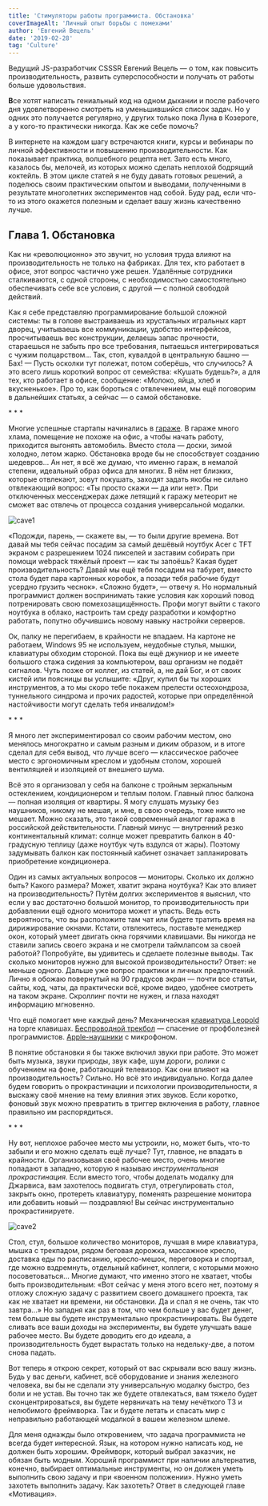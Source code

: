 ```yaml
---
title: 'Стимуляторы работы программиста. Обстановка'
coverImageAlt: 'Личный опыт борьбы с помехами'
author: 'Евгений Вецель'
date: '2019-02-28'
tag: 'Culture'
---
```


<SubTitle>Ведущий JS-разработчик CSSSR Евгений Вецель — о том, как повысить производительность, развить суперспособности и получать от работы больше удовольствия.</SubTitle>

**В**се хотят написать гениальный код на одном дыхании и после рабочего дня удовлетворенно смотреть на уменьшившийся список задач. Но у одних это получается регулярно, у других только пока Луна в Козероге, а у кого-то практически никогда. Как же себе помочь?

В интернете на каждом шагу встречаются книги, курсы и вебинары по личной эффективности и повышению производительности. Как показывает практика, волшебного рецепта нет. Зато есть много, казалось бы, мелочей, из которых можно сделать неплохой бодрящий коктейль. В этом цикле статей я не буду давать готовых решений, а поделюсь своим практическим опытом и выводами, полученными в результате многолетних экспериментов над собой. Буду рад, если что-то из этого окажется полезным и сделает вашу жизнь качественно лучше.

## Глава 1. Обстановка

Как ни «революционно» это звучит, но условия труда влияют на производительность не только на фабриках. Для тех, кто работает в офисе, этот вопрос частично уже решен. Удалённые сотрудники сталкиваются, с одной стороны, с необходимостью самостоятельно обеспечивать себе все условия, с другой — с полной свободой действий.

Как я себе представляю программирование большой сложной системы: ты в голове выстраиваешь из хрустальных игральных карт дворец, учитываешь все коммуникации, удобство интерфейсов, просчитываешь вес конструкции, делаешь запас прочности, стараешься не забыть про все требования, пытаешься интегрироваться с чужим полцарством... Так, стоп, кувалдой в центральную башню — Бах! —  Пусть осколки тут полежат, потом соберёшь, что случилось? А это всего лишь короткий вопрос от семейства: «Кушать будешь?», а для тех, кто работает в офисе, сообщение: «Молоко, яйца, хлеб и вкусненькое». Про то, как бороться с отвлечением, мы ещё поговорим в дальнейших статьях, а сейчас — о самой обстановке.

\* * *

Многие успешные стартапы начинались в [гараже](https://www.blog.google/products/maps/inside-googles-original-garage-1998-style/). В гараже много хлама, помещение не похоже на офис, а чтобы начать работу, приходится выгонять автомобиль. Вместо стола — доски, зимой холодно, летом жарко. Обстановка вроде бы не способствует созданию шедевров... Ан нет, я всё же думаю, что именно гараж, в немалой степени, идеальный образ офиса для многих. В нём нет близких, которые отвлекают, зовут покушать, заходят задать якобы не сильно отвлекающий вопрос: «Ты просто скажи — да или нет». При отключенных мессенджерах даже летящий к гаражу метеорит не сможет вас отвлечь от процесса создания универсальной модалки.

![сave1](/images//place_1.png)

«Подожди, парень, — скажете вы, — то были другие времена. Вот давай мы тебя сейчас посадим за самый дешёвый ноутбук Acer с TFT экраном с разрешением 1024 пикселей и заставим собирать при помощи webpack тяжёлый проект — как ты запоёшь? Какая будет производительность? Давай мы ещё тебя посадим на табурет, вместо стола будет пара картонных коробок, а позади тебя рабочие будут усердно грузить чеснок».
«Сложно будет», — отвечу я. Но нормальный программист должен воспринимать такие условия как хороший повод потренировать свою помехозащищённость. Профи могут выйти с такого ноутбука в облако, настроить там среду разработки и комфортно работать, попутно обучившись новому навыку настройки серверов.

Ок, палку не перегибаем, в крайности не впадаем. На картоне не работаем, Windows 95 не используем, неудобные стулья, мышки, клавиатуры обходим стороной. Пока вы ещё джуниор и не имеете большого стажа сидения за компьютером, ваш организм не подаёт сигналов. Чуть позже от коллег, из статей, а, не дай Бог, и от своих кистей или поясницы вы услышите: «Друг, купил бы ты хороших инструментов, а то мы скоро тебе покажем прелести остеохондроза, туннельного синдрома и прочих радостей, которые при определённой настойчивости могут сделать тебя инвалидом!»

\* * *

Я много лет экспериментировал со своим рабочим местом, оно менялось многократно и самым разным и диким образом, и в итоге сделал для себя вывод, что лучше всего — классическое рабочее место с эргономичным креслом и удобным столом, хорошей вентиляцией и изоляцией от внешнего шума.

Всё это я организовал у себя на балконе с тройным зеркальным остеклением, кондиционером и теплым полом. Главный плюс балкона — полная изоляция от квартиры. Я могу слушать музыку без наушников, никому не мешая, и мне, в свою очередь, тоже никто не мешает. Можно сказать, это такой современный аналог гаража в российской действительности. Главный минус — внутренний резко континентальный климат: солнце может превратить балкон в 40-градусную теплицу (даже ноутбук чуть вздулся от жары). Поэтому задумывать балкон как постоянный кабинет означает запланировать приобретение кондиционера.

Один из самых актуальных вопросов — мониторы. Сколько их должно быть? Какого размера? Может, хватит экрана ноутбука? Как это влияет на производительность? Путём долгих экспериментов я выяснил, что если у вас достаточно большой монитор, то производительность при добавлении ещё одного монитора может и упасть. Ведь есть вероятность, что вы расположите там чат или будете тратить время на дирижирование окнами. Кстати, отвлекитесь, поставьте менеджер окон, который умеет двигать окна горячими клавишами. Вы никогда не ставили запись своего экрана и не смотрели таймлапсом за своей работой? Попробуйте, вы удивитесь и сделаете полезные выводы. Так сколько мониторов нужно для высокой производительности? Ответ: не меньше одного. Дальше уже вопрос практики и личных предпочтений.
Лично я обожаю повернутый на 90 градусов экран — почти все статьи, сайты, код, чаты, да практически всё, кроме видео, удобнее смотреть на таком экране. Скроллинг почти не нужен, и глаза находят информацию мгновенно.

Что ещё помогает мне каждый день?
Механическая [клавиатура Leopold](https://geekboards.ru/product/leopold-fc660c-gray) на topre клавишах. [Беспроводной трекбол](https://www.youtube.com/watch?v=e9QxYYGPhjA) — спасение от профболезней программистов. [Apple-наушники](https://www.apple.com/shop/product/MMEF2AM/A/airpods) с микрофоном.

В понятие обстановки я бы также включил звуки при работе. Это может быть музыка, звуки природы, звук кафе, шум дороги, ролики с обучением на фоне, работающий телевизор. Как они влияют на производительность? Сильно. Но всё это индивидуально. Когда далее будем говорить о прокрастинации и психологии производительности, я выскажу своё мнение на тему влияния этих звуков. Если коротко, фоновый звук можно превратить в триггер включения в работу, главное правильно им распорядиться.

\* * *

Ну вот, неплохое рабочее место мы устроили, но, может быть, что-то забыли и его можно сделать ещё лучше? Тут, главное, не впадать в крайности. Организовывая своё рабочее место, очень многие попадают в западню, которую я называю _инструментальная прокрастинация_. Если вместо того, чтобы доделать модалку для Джарвиса, вам захотелось подвигать стул, отрегулировать стол, закрыть окно, протереть клавиатуру, поменять разрешение монитора или добавить новый — поздравляю! Вы сейчас инструментально прокрастинируете.

![cave2](/images/cave.png)

Стол, стул, большое количество мониторов, лучшая в мире клавиатура, мышка с трекпадом, рядом беговая дорожка, массажное кресло, доставка еды по расписанию, кресло-мешок, переговорка и спортзал, где можно вздремнуть, отдельный кабинет, коллеги, с которыми можно посоветоваться... Многие думают, что именно этого не хватает, чтобы быть производительным: «Вот сейчас у меня этого всего нет, поэтому я отложу сложную задачу с развитием своего домашнего проекта, так как не хватает ни времени, ни обстановки. Да и спал я не очень, так что завтра...»
Но западня как раз в том, что чем больше у вас будет денег, тем больше вы будете инструментально прокрастинировать. Вы будете сливать все ваши доходы на эксперименты, вы будете улучшать ваше рабочее место. Вы будете доводить его до идеала, а производительность будет вырастать только на недельку-две, а потом снова падать.

Вот теперь я открою секрет, который от вас скрывали всю вашу жизнь. Будь у вас деньги, кабинет, всё оборудование и знания железного человека, вы бы не сделали эту универсальную модалку быстро, без боли и не устав. Вы точно так же будете отвлекаться, вам тяжело будет сконцентрироваться, вы будете нервничать на тему нечёткого ТЗ и нелюбимого фреймворка. Так и будете летать и спасать мир с неправильно работающей модалкой в вашем железном шлеме.

Для меня однажды было откровением, что задача программиста не всегда будет интересной. Язык, на котором нужно написать код, не должен быть хорошим. Фреймворк, который выбрал заказчик, не обязан быть модным. Хороший программист при наличии альтернатив, конечно, выбирает оптимальные инструменты, но он должен уметь выполнить свою задачу и при «военном положении». Нужно уметь захотеть выполнить задачу. Как захотеть? Ответ в следующей главе «Мотивация».
